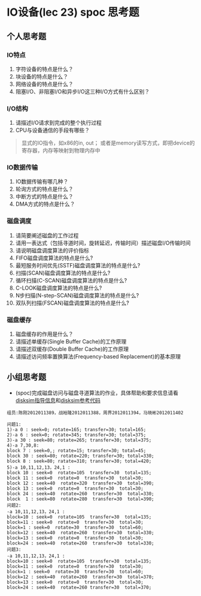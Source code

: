 # IO设备(lec 23) spoc 思考题

## 个人思考题
### IO特点 
 1. 字符设备的特点是什么？
 1. 块设备的特点是什么？
 1. 网络设备的特点是什么？
 1. 阻塞I/O、非阻塞I/O和异步I/O这三种I/O方式有什么区别？

### I/O结构
 1. 请描述I/O请求到完成的整个执行过程
 1. CPU与设备通信的手段有哪些？

> 显式的IO指令，如x86的in, out； 或者是memory读写方式，即把device的寄存器，内存等映射到物理内存中 

### IO数据传输
 1. IO数据传输有哪几种？
 1. 轮询方式的特点是什么？
 1. 中断方式的特点是什么？
 1. DMA方式的特点是什么？

### 磁盘调度
 1. 请简要阐述磁盘的工作过程
 1. 请用一表达式（包括寻道时间，旋转延迟，传输时间）描述磁盘I/O传输时间
 1. 请说明磁盘调度算法的评价指标
 1. FIFO磁盘调度算法的特点是什么?
 1. 最短服务时间优先(SSTF)磁盘调度算法的特点是什么?
 1. 扫描(SCAN)磁盘调度算法的特点是什么?
 1. 循环扫描(C-SCAN)磁盘调度算法的特点是什么?
 1. C-LOOK磁盘调度算法的特点是什么?
 1. N步扫描(N-step-SCAN)磁盘调度算法的特点是什么?
 1. 双队列扫描(FSCAN)磁盘调度算法的特点是什么?

### 磁盘缓存
 1. 磁盘缓存的作用是什么？
 1. 请描述单缓存(Single Buffer Cache)的工作原理
 1. 请描述双缓存(Double Buffer Cache)的工作原理
 1. 请描述访问频率置换算法(Frequency-based Replacement)的基本原理

## 小组思考题
 - (spoc)完成磁盘访问与磁盘寻道算法的作业，具体帮助和要求信息请看[disksim指导信息](https://github.com/chyyuu/ucore_lab/blob/master/related_info/lab8/disksim-homework.md)和[disksim参考代码](https://github.com/chyyuu/ucore_lab/blob/master/related_info/lab8/disksim-homework.py)


```
组员:陈刚2012011389，战裕隆2012011388，周界2012011394，马晓彬2012011402 

问题1:  
1)-a 0 : seek=0; rotate=165; transfer=30; total=165;  
2)-a 6 : seek=0; rotate=345; transfer=30; total=375;  
3)-a 30 : seek=80; rotate=265; transfer=30; total=375;  
4)-a 7,30,8:  
block 7 : seek=0,; rotate=15; transfer=30; total=45;  
block 30 : seek=80; rotate=220; transfer=30; total=330;
block 8 : seek=80; ratate=310; transfer=30; total=420;  
5)-a 10,11,12,13，24,1 :  
block 10 : seek=0  rotate=105  transfer=30  total=135;   
block 11 : seek=0  rotate=0  transfer=30  total=30;   
block 12 : seek=40  rotate=320  transfer=30  total=390;  
block 13 : seek=0  rotate=0  transfer=30  total=30;  
block 24 : seek=40  rotate=260  transfer=30  total=330;  
block  1 : seek=80  rotate=280  transfer=30  total=390;  
问题2:  
-a 10,11,12,13，24,1 :  
block=10 : seek=0  rotate=105  transfer=30  total=135;  
block=11 : seek=0  rotate=0  transfer=30  total=30;  
block=1 : seek=0  rotate=30  transfer=30  total=60;  
block=12 : seek=40  rotate=260  transfer=30  total=330;  
block=13 : seek=0  rotate=0  transfer=30  total=30;  
block=24 : seek=40  rotate=260  transfer=30  total=330;  
问题3:  
-a 10,11,12,13，24,1 :  
block=10 : seek=0  rotate=105  transfer=30  total=135;  
block=11 : seek=0  rotate=0  transfer=30  total=30;  
block=1 : seek=0  rotate=30  transfer=30  total=60;  
block=12 : seek=40  rotate=260  transfer=30  total=370;  
block=13 : seek=0  rotate=0  transfer=30  total=30;   
block=24 : seek=40  rotate=260 transfer=30  total=370; 
```
